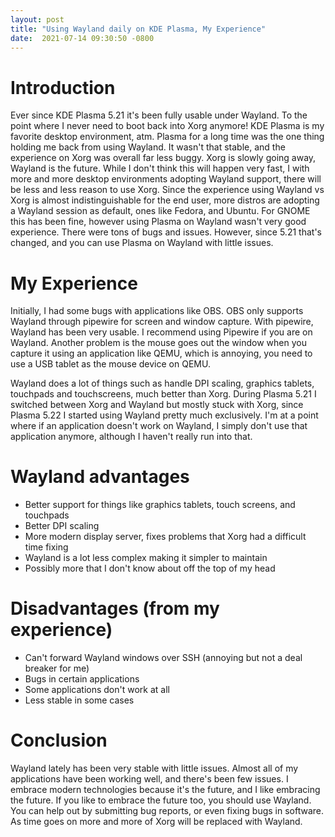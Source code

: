 ```yaml
---
layout: post
title: "Using Wayland daily on KDE Plasma, My Experience"
date:  2021-07-14 09:30:50 -0800
---
```


# **Introduction**
Ever since KDE Plasma 5.21 it's been fully usable under Wayland. To the point where I never need to boot back into Xorg anymore!
KDE Plasma is my favorite desktop environment, atm. Plasma for a long time was the one thing holding me back from using Wayland. It wasn't that stable, and the experience on Xorg was overall far less buggy.
Xorg is slowly going away, Wayland is the future. While I don't think this will happen very fast, I with more and more desktop environments adopting Wayland support, there will be less and less reason to use Xorg.
Since the experience using Wayland vs Xorg is almost indistinguishable for the end user, more distros are adopting a Wayland session as default, ones like Fedora, and Ubuntu. For GNOME this has been fine, however
using Plasma on Wayland wasn't very good experience. There were tons of bugs and issues. However, since 5.21 that's changed, and you can use Plasma on Wayland with little issues.

# **My Experience**
Initially, I had some bugs with applications like OBS. OBS only supports Wayland through pipewire for screen and window capture.
With pipewire, Wayland has been very usable. I recommend using Pipewire if you are on Wayland.
Another problem is the mouse goes out the window when you capture it using an application like QEMU, which is annoying, you need to use a USB tablet as the mouse device on QEMU. 

Wayland does a lot of things such as handle DPI scaling, graphics tablets, touchpads and touchscreens, much better than Xorg. During Plasma 5.21 I switched between Xorg and Wayland but mostly stuck with Xorg, since Plasma 5.22 I started using Wayland pretty much exclusively. I'm at a point where if an application doesn't work on Wayland, I simply don't use that application anymore, although I haven't really run into that.

# Wayland advantages
* Better support for things like graphics tablets, touch screens, and touchpads
* Better DPI scaling
* More modern display server, fixes problems that Xorg had a difficult time fixing
* Wayland is a lot less complex making it simpler to maintain
* Possibly more that I don't know about off the top of my head

# Disadvantages (from my experience)
* Can't forward Wayland windows over SSH (annoying but not a deal breaker for me)
* Bugs in certain applications
* Some applications don't work at all
* Less stable in some cases

# **Conclusion**
Wayland lately has been very stable with little issues. Almost all of my applications have been working well, and there's been few issues. I embrace modern technologies because it's the future, and I like embracing the future. If you like to embrace the future too, you should use Wayland. You can help out by submitting bug reports, or even fixing bugs in software. As time goes on more and more of Xorg will be replaced with Wayland.
